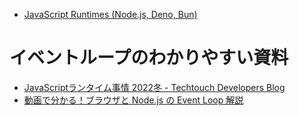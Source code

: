 
- [JavaScript Runtimes (Node.js, Deno, Bun)](https://zenn.dev/mryhryki/articles/2023-09-24-javascript-runtimes#node.js-%E3%81%8C%E7%94%9F%E3%81%BE%E3%82%8C%E3%81%9F%E8%83%8C%E6%99%AF)

# イベントループのわかりやすい資料
- [JavaScriptランタイム事情 2022冬 - Techtouch Developers Blog](https://tech.techtouch.jp/entry/state-of-js-runtime-2022-winter)
- [動画で分かる！ブラウザと Node.js の Event Loop 解説](https://zenn.dev/yuhua_shi/articles/331569ef2fe886)